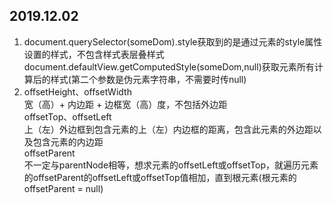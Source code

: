 2019.12.02
---
1.  document.querySelector(someDom).style获取到的是通过元素的style属性设置的样式，不包含样式表层叠样式<br/>
    document.defaultView.getComputedStyle(someDom,null)获取元素所有计算后的样式(第二个参数是伪元素字符串，不需要时传null)<br/>
2.  offsetHeight、offsetWidth<br/>
    宽（高）+ 内边距 + 边框宽（高）度，不包括外边距<br/>
    offsetTop、offsetLeft<br/>
    上（左）外边框到包含元素的上（左）内边框的距离，包含此元素的外边距以及包含元素的内边距<br/>
    offsetParent<br/>
    不一定与parentNode相等，想求元素的offsetLeft或offsetTop，就遍历元素的offsetParent的offsetLeft或offsetTop值相加，直到根元素(根元素的offsetParent = null)<br/>